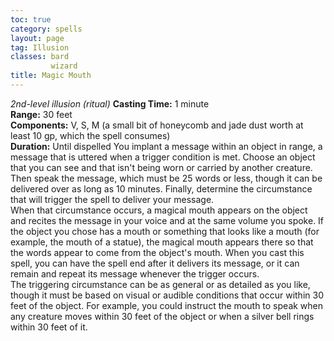 ```yaml
---
toc: true
category: spells
layout: page
tag: Illusion
classes: bard
         wizard
title: Magic Mouth 
---
```

_2nd-level illusion (ritual)_ 
**Casting Time:** 1 minute    
**Range:** 30 feet    
**Components:** V, S, M (a small bit of honeycomb and jade dust worth at least 10 gp, which the spell consumes)    
**Duration:** Until dispelled 
You implant a message within an object in range, a message that is uttered when a trigger condition is met. Choose an object that you can see and that isn't being worn or carried by another creature. Then speak the message, which must be 25 words or less, though it can be delivered over as long as 10 minutes. Finally, determine the circumstance that will trigger the spell to deliver your message.    
When that circumstance occurs, a magical mouth appears on the object and recites the message in your voice and at the same volume you spoke. If the object you chose has a mouth or something that looks like a mouth (for example, the mouth of a statue), the magical mouth appears there so that the words appear to come from the object's mouth. When you cast this spell, you can have the spell end after it delivers its message, or it can remain and repeat its message whenever the trigger occurs.    
The triggering circumstance can be as general or as detailed as you like, though it must be based on visual or audible conditions that occur within 30 feet of the object. For example, you could instruct the mouth to speak when any creature moves within 30 feet of the object or when a silver bell rings within 30 feet of it. 